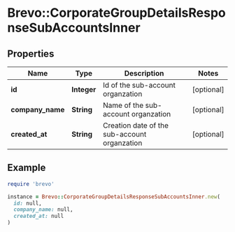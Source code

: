 # Brevo::CorporateGroupDetailsResponseSubAccountsInner

## Properties

| Name | Type | Description | Notes |
| ---- | ---- | ----------- | ----- |
| **id** | **Integer** | Id of the sub-account organzation | [optional] |
| **company_name** | **String** | Name of the sub-account organzation | [optional] |
| **created_at** | **String** | Creation date of the sub-account organzation | [optional] |

## Example

```ruby
require 'brevo'

instance = Brevo::CorporateGroupDetailsResponseSubAccountsInner.new(
  id: null,
  company_name: null,
  created_at: null
)
```

